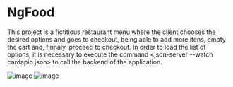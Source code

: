# NgFood

This project is a fictitious restaurant menu where the client chooses the desired options and goes to checkout, being able to add more itens, empty the cart and, finnaly, proceed to checkout. In order to load the list of options, it is necessary to execute the command <json-server --watch cardapio.json> to call the backend of the application.

![image](https://user-images.githubusercontent.com/108364424/200706829-b652c5dc-4d82-4039-bd24-be283d0e3fba.png)
![image](https://user-images.githubusercontent.com/108364424/200706965-586b19e5-d8de-443e-b358-c9dee85ab485.png)
